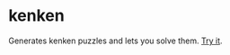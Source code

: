 # kenken

Generates kenken puzzles and lets you solve them. [Try it](http://run.plnkr.co/plunks/HlmqsJ51aU9Wnlp3LfDG/).